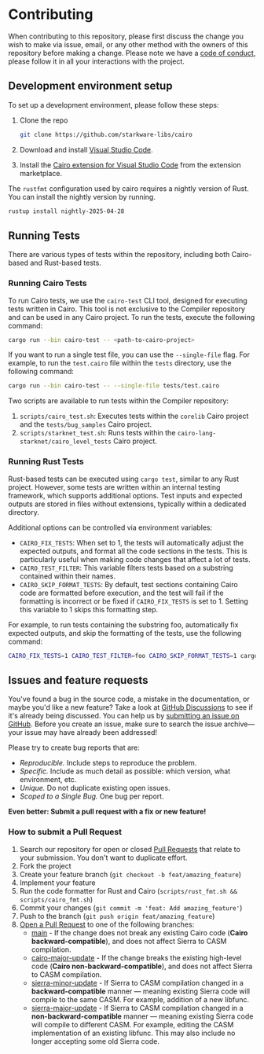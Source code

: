 # Contributing

When contributing to this repository, please first discuss the change you wish to make via issue,
email, or any other method with the owners of this repository before making a change.
Please note we have a [code of conduct](CODE_OF_CONDUCT.md), please follow it in all your
interactions with the project.

## Development environment setup

To set up a development environment, please follow these steps:

1. Clone the repo

   ```sh
   git clone https://github.com/starkware-libs/cairo
   ```

2. Download and install [Visual Studio Code](https://code.visualstudio.com/).

3. Install the [Cairo extension for Visual Studio Code][vscode-cairo] from the extension
   marketplace.

The `rustfmt` configuration used by cairo requires a nightly version of Rust.
You can install the nightly version by running.

```sh
rustup install nightly-2025-04-28
```

## Running Tests

There are various types of tests within the repository, including both Cairo-based and Rust-based
tests.

### Running Cairo Tests

To run Cairo tests, we use the `cairo-test` CLI tool, designed for executing tests written in Cairo.
This tool is not exclusive to the Compiler repository and can be used in any Cairo project.
To run the tests, execute the following command:

```sh
cargo run --bin cairo-test -- <path-to-cairo-project>
```

If you want to run a single test file, you can use the `--single-file` flag. For example, to run
the `test.cairo` file within the `tests` directory, use the following command:

```sh
cargo run --bin cairo-test -- --single-file tests/test.cairo
```

Two scripts are available to run tests within the Compiler repository:

1. `scripts/cairo_test.sh`: Executes tests within the `corelib` Cairo project and
   the `tests/bug_samples` Cairo project.
2. `scripts/starknet_test.sh`: Runs tests within the `cairo-lang-starknet/cairo_level_tests` Cairo
   project.

### Running Rust Tests

Rust-based tests can be executed using `cargo test`, similar to any Rust project.
However, some tests are written within an internal testing framework, which supports additional
options.
Test inputs and expected outputs are stored in files without extensions,
typically within a dedicated directory.

Additional options can be controlled via environment variables:

- `CAIRO_FIX_TESTS`: When set to 1, the tests will automatically adjust the expected outputs,
  and format all the code sections in the tests.
  This is particularly useful when making code changes that affect a lot of tests.
- `CAIRO_TEST_FILTER`: This variable filters tests based on a substring contained within their
  names.
- `CAIRO_SKIP_FORMAT_TESTS`: By default, test sections containing Cairo code are formatted before
  execution,
  and the test will fail if the formatting is incorrect or be fixed if
  `CAIRO_FIX_TESTS` is set to 1.
  Setting this variable to 1 skips this formatting step.

For example, to run tests containing the substring foo, automatically fix expected outputs, and
skip the formatting of the tests, use the following command:

```sh
CAIRO_FIX_TESTS=1 CAIRO_TEST_FILTER=foo CAIRO_SKIP_FORMAT_TESTS=1 cargo test
```

## Issues and feature requests

You've found a bug in the source code, a mistake in the documentation, or maybe you'd like a new
feature? Take a look at [GitHub Discussions](https://github.com/starkware-libs/cairo/discussions)
to see if it's already being discussed. You can help us by
[submitting an issue on GitHub](https://github.com/starkware-libs/cairo/issues).
Before you create an issue, make sure to search the issue archive—your issue may have already
been addressed!

Please try to create bug reports that are:

- _Reproducible._ Include steps to reproduce the problem.
- _Specific._ Include as much detail as possible: which version, what environment, etc.
- _Unique._ Do not duplicate existing open issues.
- _Scoped to a Single Bug._ One bug per report.

**Even better: Submit a pull request with a fix or new feature!**

### How to submit a Pull Request

1. Search our repository for open or closed
   [Pull Requests](https://github.com/starkware-libs/cairo/pulls)
   that relate to your submission. You don't want to duplicate effort.
2. Fork the project
3. Create your feature branch (`git checkout -b feat/amazing_feature`)
4. Implement your feature
5. Run the code formatter for Rust and Cairo (`scripts/rust_fmt.sh && scripts/cairo_fmt.sh`)
6. Commit your changes (`git commit -m 'feat: Add amazing_feature'`)
7. Push to the branch (`git push origin feat/amazing_feature`)
8. [Open a Pull Request](https://github.com/starkware-libs/cairo/compare) to one of the following
   branches:
    * [main](https://github.com/starkware-libs/cairo/tree/main) -
      If the change does not break any existing Cairo code (**Cairo backward-compatible**), and does
      not affect Sierra to CASM compilation.
    * [cairo-major-update](https://github.com/starkware-libs/cairo/tree/cairo-major-update) -
      If the change breaks the existing high-level code (**Cairo non-backward-compatible**), and
      does not affect Sierra to CASM compilation.
    * [sierra-minor-update](https://github.com/starkware-libs/cairo/tree/sierra-minor-update) -
      If Sierra to CASM compilation changed in a **backward-compatible** manner — meaning existing
      Sierra code will compile to the same CASM.
      For example, addition of a new libfunc.
    * [sierra-major-update](https://github.com/starkware-libs/cairo/tree/sierra-major-update) -
      If Sierra to CASM compilation changed in a **non-backward-compatible** manner — meaning
      existing Sierra code will compile to different CASM.
      For example, editing the CASM implementation of an existing libfunc.
      This may also include no longer accepting some old Sierra code.

[vscode-cairo]: https://marketplace.visualstudio.com/items?itemName=starkware.cairo1
